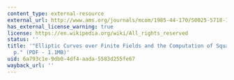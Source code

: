 ```yaml
---
content_type: external-resource
external_url: http://www.ams.org/journals/mcom/1985-44-170/S0025-5718-1985-0777280-6/S0025-5718-1985-0777280-6.pdf
has_external_license_warning: true
license: https://en.wikipedia.org/wiki/All_rights_reserved
status: ''
title: '"Elliptic Curves over Finite Fields and the Computation of Square Roots mod
  p." (PDF - 1.1MB)'
uid: 6a793c1e-9db0-4df4-aada-5583d255fe67
wayback_url: ''
---
```

